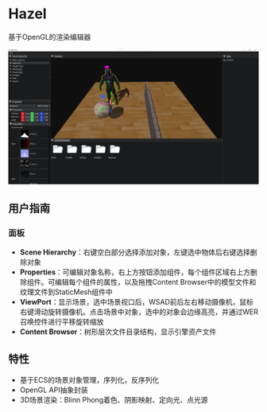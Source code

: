 # Hazel
基于OpenGL的渲染编辑器

![引擎界面](doc/引擎界面.png)

## 用户指南

### 面板

- **Scene Hierarchy**：右键空白部分选择添加对象，左键选中物体后右键选择删除对象
- **Properties**：可编辑对象名称，右上方按钮添加组件，每个组件区域右上方删除组件。可编辑每个组件的属性，以及拖拽Content Browser中的模型文件和纹理文件到StaticMesh组件中
- **ViewPort**：显示场景，选中场景视口后，WSAD前后左右移动摄像机，鼠标右键滑动旋转摄像机。点击场景中对象，选中的对象会边缘高亮，并通过WER召唤控件进行平移旋转缩放
- **Content Browser**：树形层次文件目录结构，显示引擎资产文件

## 特性

- 基于ECS的场景对象管理，序列化，反序列化
- OpenGL API抽象封装
- 3D场景渲染：Blinn Phong着色、阴影映射、定向光、点光源

